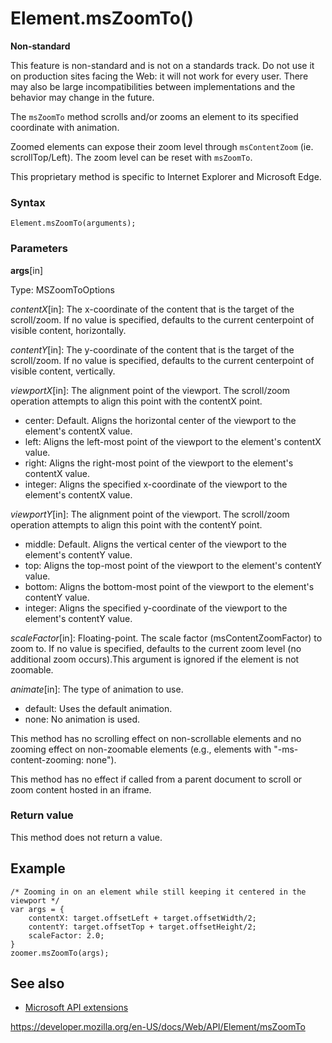 # Element.msZoomTo()

**Non-standard**

This feature is non-standard and is not on a standards track. Do not use it on production sites facing the Web: it will not work for every user. There may also be large incompatibilities between implementations and the behavior may change in the future.

The `msZoomTo` method scrolls and/or zooms an element to its specified coordinate with animation.

Zoomed elements can expose their zoom level through `msContentZoom` (ie. scrollTop/Left). The zoom level can be reset with `msZoomTo`.

This proprietary method is specific to Internet Explorer and Microsoft Edge.

### Syntax

    Element.msZoomTo(arguments);

### Parameters

**args**\[in\]

Type: MSZoomToOptions

_contentX_\[in\]: The x-coordinate of the content that is the target of the scroll/zoom. If no value is specified, defaults to the current centerpoint of visible content, horizontally.

_contentY_\[in\]: The y-coordinate of the content that is the target of the scroll/zoom. If no value is specified, defaults to the current centerpoint of visible content, vertically.

_viewportX_\[in\]: The alignment point of the viewport. The scroll/zoom operation attempts to align this point with the contentX point.

- center: Default. Aligns the horizontal center of the viewport to the element's contentX value.
- left: Aligns the left-most point of the viewport to the element's contentX value.
- right: Aligns the right-most point of the viewport to the element's contentX value.
- integer: Aligns the specified x-coordinate of the viewport to the element's contentX value.

_viewportY_\[in\]: The alignment point of the viewport. The scroll/zoom operation attempts to align this point with the contentY point.

- middle: Default. Aligns the vertical center of the viewport to the element's contentY value.
- top: Aligns the top-most point of the viewport to the element's contentY value.
- bottom: Aligns the bottom-most point of the viewport to the element's contentY value.
- integer: Aligns the specified y-coordinate of the viewport to the element's contentY value.

_scaleFactor_\[in\]: Floating-point. The scale factor (msContentZoomFactor) to zoom to. If no value is specified, defaults to the current zoom level (no additional zoom occurs).This argument is ignored if the element is not zoomable.

_animate_\[in\]: The type of animation to use.

- default: Uses the default animation.
- none: No animation is used.

This method has no scrolling effect on non-scrollable elements and no zooming effect on non-zoomable elements (e.g., elements with "-ms-content-zooming: none").

This method has no effect if called from a parent document to scroll or zoom content hosted in an iframe.

### Return value

This method does not return a value.

## Example

    /* Zooming in on an element while still keeping it centered in the viewport */
    var args = {
        contentX: target.offsetLeft + target.offsetWidth/2;
        contentY: target.offsetTop + target.offsetHeight/2;
        scaleFactor: 2.0;
    }
    zoomer.msZoomTo(args);

## See also

- [Microsoft API extensions](../microsoft_extensions)

<a href="https://developer.mozilla.org/en-US/docs/Web/API/Element/msZoomTo" class="_attribution-link">https://developer.mozilla.org/en-US/docs/Web/API/Element/msZoomTo</a>
